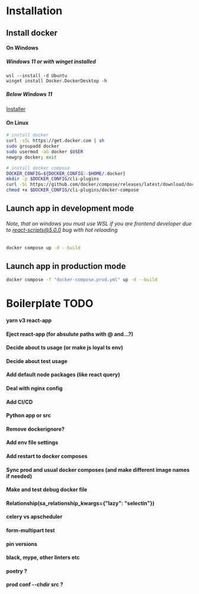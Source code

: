 # Installation
## Install docker
#### On Windows
##### Windows 11 or with winget installed
```pwsh
wsl --install -d Ubuntu
winget install Docker.DockerDesktop -h
```
##### Below Windows 11
[Installer](https://desktop.docker.com/win/main/amd64/Docker%20Desktop%20Installer.exe)
#### On Linux
```bash
# install docker
curl -sSL https://get.docker.com | sh
sudo groupadd docker
sudo usermod -aG docker $USER
newgrp docker; exit

# install docker compose
DOCKER_CONFIG=${DOCKER_CONFIG:-$HOME/.docker}
mkdir -p $DOCKER_CONFIG/cli-plugins
curl -SL https://github.com/docker/compose/releases/latest/download/docker-compose-linux-$(uname -i) -o $DOCKER_CONFIG/cli-plugins/docker-compose
chmod +x $DOCKER_CONFIG/cli-plugins/docker-compose
```
## Launch app in development mode
###### Note, that on windows you must use WSL if you are frontend developer due to react-scripts@5.0.0 bug with hot reloading
```bash
docker compose up -d --build
```
## Launch app in production mode
```bash
docker compose -f "docker-compose.prod.yml" up -d --build
```
# Boilerplate TODO
#### yarn v3 react-app
#### Eject react-app (for absulute paths with @ and...?)
#### Decide about ts usage (or make js loyal ts env)
#### Decide about test usage
#### Add default node packages (like react query)
#### Deal with nginx config
#### Add CI/CD
#### Python app or src
#### Remove dockerignore?
#### Add env file settings
#### Add restart to docker composes
#### Sync prod and usual docker composes (and make different image names if needed)
#### Make and test debug docker file
#### Relationship(sa_relationship_kwargs={"lazy": "selectin"})
#### celery vs apscheduler
#### form-multipart test
#### pin versions
#### black, mype, other linters etc
#### poetry ?
#### prod conf --chdir src ?
